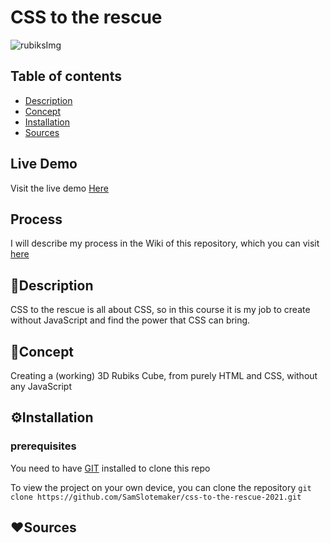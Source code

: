 # CSS to the rescue
![rubiksImg](./rubiks-kubus/styles/images/cubeGif.gif)

## Table of contents
* [Description](#Description)
* [Concept](#Concept)
* [Installation](#Concept)
* [Sources](#Sources)

## Live Demo
Visit the live demo [Here](https://samslotemaker.github.io/CSS-Rubiks-Cube/rubiks-kubus/)

## Process
I will describe my process in the Wiki of this repository, which you can visit [here](https://github.com/SamSlotemaker/css-to-the-rescue-2021/wiki)

## :book:Description
CSS to the rescue is all about CSS, so in this course it is my job to create without JavaScript and find the power that CSS can bring. 

## :pencil:Concept
Creating a (working) 3D Rubiks Cube, from purely HTML and CSS, without any JavaScript 

## :gear:Installation
### prerequisites
You need to have [GIT](https://git-scm.com/downloads) installed to clone this repo

To view the project on your own device, you can clone the repository
```git clone https://github.com/SamSlotemaker/css-to-the-rescue-2021.git```

## :heart:Sources